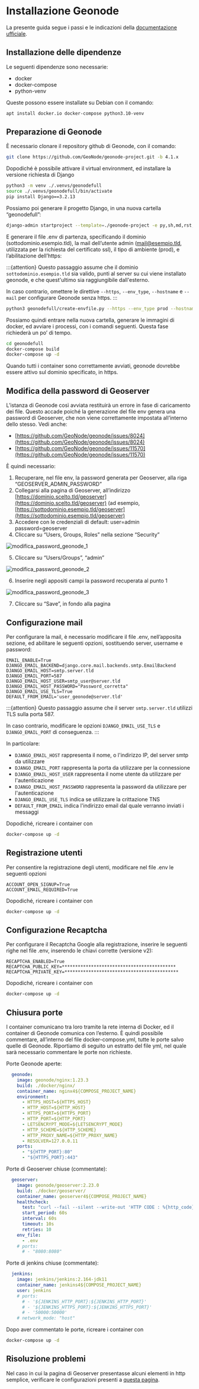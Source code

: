 # Installazione Geonode

La presente guida segue i passi e le indicazioni della [documentazione ufficiale](https://docs.geonode.org/en/master/install/basic/index.html).

## Installazione delle dipendenze

Le seguenti dipendenze sono necessarie:

* docker
* docker-compose
* python-venv

Queste possono essere installate su Debian con il comando:

```bash
apt install docker.io docker-compose python3.10-venv
```

## Preparazione di Geonode

È necessario clonare il repository github di Geonode, con il comando:

```bash
git clone https://github.com/GeoNode/geonode-project.git -b 4.1.x
```

Dopodiché è possibile attivare il virtual environment, ed installare la versione richiesta di Django

```bash
python3 -m venv ./.venvs/geonodefull
source ./.venvs/geonodefull/bin/activate
pip install Django==3.2.13
```

Possiamo poi generare il progetto Django, in una nuova cartella “geonodefull”:

```bash
django-admin startproject --template=./geonode-project -e py,sh,md,rst,json,yml,ini,env,sample,properties -n monitoring-cron -n Dockerfile geonodefull
```

E generare il file .env di partenza, specificando il dominio (sottodominio.esempio.tld), la mail dell’utente admin (mail@esempio.tld, utilizzata per la richiesta del certificato ssl), il tipo di ambiente (prod), e l’abilitazione dell’https:

:::{attention}
Questo passaggio assume che il dominio `sottodominio.esempio.tld` sia valido, punti al server su cui viene installato geonode, e che quest'ultimo sia raggiungibile dall'esterno.

In caso contrario, omettere le direttive `--https`, `--env_type`, `--hostname` e `--mail` per configurare Geonode senza https.
:::

```bash
python3 geonodefull/create-envfile.py --https --env_type prod --hostname sottodominio.esempio.tld --email mail@esempio.tld
```

Possiamo quindi entrare nella nuova cartella, generare le immagini di docker, ed avviare i processi, con i comandi seguenti. Questa fase richiederà un po’ di tempo.

```bash
cd geonodefull
docker-compose build
docker-compose up -d
```

Quando tutti i container sono correttamente avviati, geonode dovrebbe essere attivo sul dominio specificato, in https.

## Modifica della password di Geoserver

L’istanza di Geonode così avviata restituirà un errore in fase di caricamento dei file. Questo accade poiché la generazione del file env genera una password di Geoserver, che non viene correttamente impostata all’interno dello stesso. Vedi anche:

* [https://github.com/GeoNode/geonode/issues/8024](https://github.com/GeoNode/geonode/issues/8024)
* [https://github.com/GeoNode/geonode/issues/11570](https://github.com/GeoNode/geonode/issues/11570)

È quindi necessario:

1. Recuperare, nel file env, la password generata per Geoserver, alla riga “GEOSERVER_ADMIN_PASSWORD”
2. Collegarsi alla pagina di Geoserver, all’indirizzo [https://dominio.scelto.tld/geoserver](https://dominio.scelto.tld/geoserver) (ad esempio, [https://sottodominio.esempio.tld/geoserver](https://sottodominio.esempio.tld/geoserver)
3. Accedere con le credenziali di default: user=admin password=geoserver
4. Cliccare su “Users, Groups, Roles” nella sezione “Security”

![modifica_password_geonode_1](img/modifica_password_geonode_1.png)

5. Cliccare su “Users/Groups”, “admin”

![modifica_password_geonode_2](img/modifica_password_geonode_2.png)

6. Inserire negli appositi campi la password recuperata al punto 1

![modifica_password_geonode_3](img/modifica_password_geonode_3.png)

7. Cliccare su “Save”, in fondo alla pagina

## Configurazione mail

Per configurare la mail, è necessario modificare il file .env, nell’apposita sezione, ed abilitare le seguenti opzioni, sostituendo server, username e password:

```unixconfig
EMAIL_ENABLE=True
DJANGO_EMAIL_BACKEND=django.core.mail.backends.smtp.EmailBackend
DJANGO_EMAIL_HOST=smtp.server.tld
DJANGO_EMAIL_PORT=587
DJANGO_EMAIL_HOST_USER=smtp_user@server.tld
DJANGO_EMAIL_HOST_PASSWORD="Password_corretta"
DJANGO_EMAIL_USE_TLS=True
DEFAULT_FROM_EMAIL='user_geonode@server.tld'
```

:::{attention}
Questo passaggio assume che il server `smtp.server.tld` utilizzi TLS sulla porta 587.

In caso contrario, modificare le opzioni `DJANGO_EMAIL_USE_TLS` e `DJANGO_EMAIL_PORT` di conseguenza.
:::

In particolare:

* `DJANGO_EMAIL_HOST` rappresenta il nome, o l'indirizzo IP, del server smtp da utilizzare
* `DJANGO_EMAIL_PORT` rappresenta la porta da utilizzare per la connessione
* `DJANGO_EMAIL_HOST_USER` rappresenta il nome utente da utilizzare per l'autenticazione
* `DJANGO_EMAIL_HOST_PASSWORD` rappresenta la password da utilizzare per l'autenticazione
* `DJANGO_EMAIL_USE_TLS` indica se utilizzare la crittazione TNS
* `DEFAULT_FROM_EMAIL` indica l'indirizzo email dal quale verranno inviati i messaggi

Dopodiché, ricreare i container con

```bash
docker-compose up -d
```

## Registrazione utenti

Per consentire la registrazione degli utenti, modificare nel file .env le seguenti opzioni

```unixconfig
ACCOUNT_OPEN_SIGNUP=True
ACCOUNT_EMAIL_REQUIRED=True
```

Dopodiché, ricreare i container con

```bash
docker-compose up -d
```

## Configurazione Recaptcha

Per configurare il Recaptcha Google alla registrazione, inserire le seguenti righe nel file .env, inserendo le chiavi corrette (versione v2):

```unixconfig
RECAPTCHA_ENABLED=True
RECAPTCHA_PUBLIC_KEY=*******************************************
RECAPTCHA_PRIVATE_KEY=*******************************************
```

Dopodiché, ricreare i container con

```bash
docker-compose up -d
```

## Chiusura porte

I container comunicano tra loro tramite la rete interna di Docker, ed il container di Geonode comunica con l’esterno. È quindi possibile commentare, all’interno del file docker-compose.yml, tutte le porte salvo quelle di Geonode. Riportiamo di seguito un estratto del file yml, nel quale sarà necessario commentare le porte non richieste.

Porte Geonode aperte:

```yaml
  geonode:
    image: geonode/nginx:1.23.3
    build: ./docker/nginx/
    container_name: nginx4${COMPOSE_PROJECT_NAME}
    environment:
      - HTTPS_HOST=${HTTPS_HOST}
      - HTTP_HOST=${HTTP_HOST}
      - HTTPS_PORT=${HTTPS_PORT}
      - HTTP_PORT=${HTTP_PORT}
      - LETSENCRYPT_MODE=${LETSENCRYPT_MODE}
      - HTTP_SCHEME=${HTTP_SCHEME}
      - HTTP_PROXY_NAME=${HTTP_PROXY_NAME}
      - RESOLVER=127.0.0.11
    ports:
      - "${HTTP_PORT}:80"
      - "${HTTPS_PORT}:443"
```

Porte di Geoserver chiuse (commentate):

```yaml
  geoserver:
    image: geonode/geoserver:2.23.0
    build: ./docker/geoserver/
    container_name: geoserver4${COMPOSE_PROJECT_NAME}
    healthcheck:
      test: "curl --fail --silent --write-out 'HTTP CODE : %{http_code}\n' --output /dev/null http://127.0.0.1:8080/geoserver/ows"
      start_period: 60s
      interval: 60s
      timeout: 10s
      retries: 10
    env_file:
      - .env
    # ports:
      # - "8080:8080"
```

Porte di jenkins chiuse (commentate):

```yaml
  jenkins:
    image: jenkins/jenkins:2.164-jdk11
    container_name: jenkins4${COMPOSE_PROJECT_NAME}
    user: jenkins
    # ports:
      # - '${JENKINS_HTTP_PORT}:${JENKINS_HTTP_PORT}'
      # - '${JENKINS_HTTPS_PORT}:${JENKINS_HTTPS_PORT}'
      # - '50000:50000'
    # network_mode: "host"
```

Dopo aver commentato le porte, ricreare i container con

```bash
docker-compose up -d
```

## Risoluzione problemi

Nel caso in cui la pagina di Geoserver presentasse alcuni elementi in http semplice, verificare le configurazioni presenti a [questa pagina](https://docs.geonode.org/en/master/install/advanced/core/index.html#install-and-enable-https-secured-connection-through-the-let-s-encrypt-provider).
